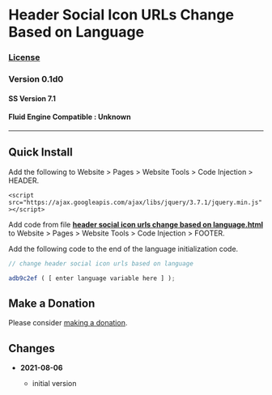 # Header Social Icon URLs Change Based on Language

### [License][99]

### Version 0.1d0

#### SS Version 7.1

#### Fluid Engine Compatible : Unknown

---

## Quick Install

Add the following to Website > Pages > Website Tools > Code Injection > HEADER.

`<script src="https://ajax.googleapis.com/ajax/libs/jquery/3.7.1/jquery.min.js"></script>`

Add code from file
**[header social icon urls change based on language.html](header%20social%20icon%20urls%20change%20based%20on%20language.html#L1)**
to Website > Pages > Website Tools > Code Injection > FOOTER.

Add the following code to the end of the language initialization code.

```javascript
// change header social icon urls based on language

adb9c2ef ( [ enter language variable here ] );
```

## Make a Donation

Please consider
[making a donation](https://github.com/tomsWebConsulting/twcsl#make-a-donation).

## Changes

<!-- * **2021-07-01**

  * added code to change read more link
  * use twcsl
  * bumped version to 0.1d2
  -->
* **2021-08-06**

  * initial version

[99]: https://github.com/tomsWebConsulting/twcsl/blob/main/LICENSE.txt#L1
